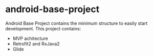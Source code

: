# android-base-project

Android Base Project contains the minimum structure to easily start development.
This project contains:
- MVP achitecture
- Retrofit2 and RxJava2
- Glide
